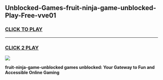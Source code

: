 
## Unblocked-Games-fruit-ninja-game-unblocked-Play-Free-vve01
<h3>
<a href="https://premium76.site?title=fruit-ninja-game-unblocked&ref=18A">CLICK TO PLAY</a></h3>
<hr>

<h3>
<a href="https://premium76.site?title=fruit-ninja-game-unblocked&ref=18A">CLICK 2 PLAY</a>
  
</h3>

<a href="https://premium76.site?title=fruit-ninja-game-unblocked&ref=18A"><img src="https://clearcache.store/games.png"></a>


**fruit-ninja-game-unblocked games unblocked: Your Gateway to Fun and Accessible Online Gaming**
